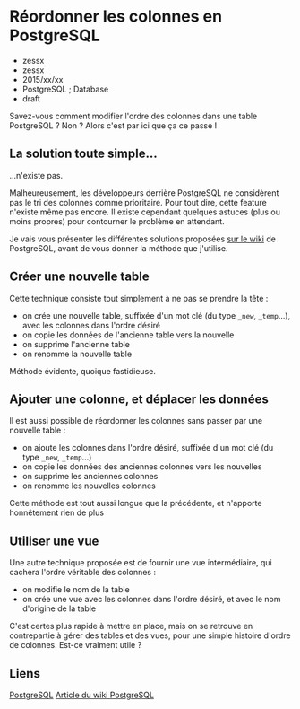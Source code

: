 # Réordonner les colonnes en PostgreSQL
- zessx
- zessx
- 2015/xx/xx
- PostgreSQL ; Database
- draft

Savez-vous comment modifier l'ordre des colonnes dans une table PostgreSQL ? Non ? Alors c'est par ici que ça ce passe !

## La solution toute simple...

...n'existe pas.

Malheureusement, les développeurs derrière PostgreSQL ne considèrent pas le tri des colonnes comme prioritaire. Pour tout dire, cette feature n'existe même pas encore. Il existe cependant quelques astuces (plus ou moins propres) pour contourner le problème en attendant.

Je vais vous présenter les différentes solutions proposées [sur le wiki](https://wiki.postgresql.org/wiki/Alter_column_position) de PostgreSQL, avant de vous donner la méthode que j'utilise.

## Créer une nouvelle table

Cette technique consiste tout simplement à ne pas se prendre la tête :

- on crée une nouvelle table, suffixée d'un mot clé (du type `_new`, `_temp`...), avec les colonnes dans l'ordre désiré
- on copie les données de l'ancienne table vers la nouvelle
- on supprime l'ancienne table
- on renomme la nouvelle table

Méthode évidente, quoique fastidieuse.

## Ajouter une colonne, et déplacer les données

Il est aussi possible de réordonner les colonnes sans passer par une nouvelle table :

- on ajoute les colonnes dans l'ordre désiré, suffixée d'un mot clé (du type `_new`, `_temp`...)
- on copie les données des anciennes colonnes vers les nouvelles
- on supprime les anciennes colonnes
- on renomme les nouvelles colonnes

Cette méthode est tout aussi longue que la précédente, et n'apporte honnêtement rien de plus

## Utiliser une vue

Une autre technique proposée est de fournir une vue intermédiaire, qui cachera l'ordre véritable des colonnes :

- on modifie le nom de la table
- on crée une vue avec les colonnes dans l'ordre désiré, et avec le nom d'origine de la table

C'est certes plus rapide à mettre en place, mais on se retrouve en contrepartie à gérer des tables et des vues, pour une simple histoire d'ordre de colonnes. Est-ce vraiment utile ?



## Liens

[PostgreSQL](http://www.postgresql.org/)
[Article du wiki PostgreSQL](https://wiki.postgresql.org/wiki/Alter_column_position)